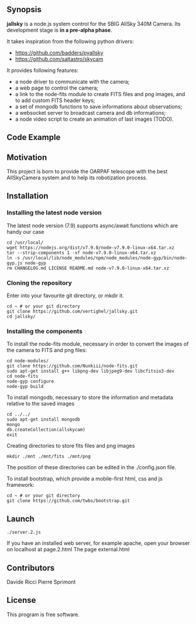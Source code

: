 
## Synopsis

**jallsky** is a node.js system control for the SBIG AllSky 340M Camera.
Its development stage is **in a pre-alpha phase**.

It takes inspiration from the following python drivers:

 - https://github.com/badders/pyallsky
 - https://github.com/saltastro/skycam

It provides following features:

 - a node driver to communicate with the camera; 
 - a web page to control the camera;
 - a link to the node-fits module to create FITS files and png images, and to add custom FITS header keys;
 - a set of mongodb functions to save informations about observations;
 - a websocket server to broadcast camera and db informations;
 - a node video script to create an animation of last images (TODO).
 
## Code Example

## Motivation

This project is born to provide the OARPAF telescope with the best AllSkyCamera system and to help its robotization process.

## Installation

### Installing the latest node version

The latest node version (7.9) supports async/await functions which are handy our case

    cd /usr/local/	
    wget https://nodejs.org/dist/v7.9.0/node-v7.9.0-linux-x64.tar.xz
    tar --strip-components 1 -xf node-v7.9.0-linux-x64.tar.xz
    ln -s /usr/local/lib/node_modules/npm/node_modules/node-gyp/bin/node-gyp.js node-gyp
    rm CHANGELOG.md LICENSE README.md node-v7.9.0-linux-x64.tar.xz

### Cloning the repository

Enter into your favourite git directory, or mkdir it.

    cd ~ # or your git directory
    git clone https://github.com/vertighel/jallsky.git
	cd jallsky/

### Installing the components

To install the node-fits module, necessary in order to convert the images of the camera to FITS and png files:

    cd node-modules/
    git clone https://github.com/Nunkiii/node-fits.git
	sudo apt-get install g++ libpng-dev libjpeg9-dev libcfitsio3-dev 
	cd node-fits
	node-gyp configure
	node-gyp build

To install mongodb, necessary to store the information and metadata relative to the saved images

    cd ../../
	sudo apt-get install mongodb
	mongo
	db.createCollection(allskycam)
	exit

Creating directories to store fits files and png images

    mkdir ./mnt ./mnt/fits ./mnt/png

The position of these directories can be edited in the ./config.json file.

To install bootstrap, which provide a mobile-first html, css and js framework:

	cd ~ # or your git directory
    git clone https://github.com/twbs/bootstrap.git

## Launch

	./server.2.js

If you have an installed web server, for example apache, open your browser on localhost at page.2.html
The page external.html



<!-- ## API Reference -->

<!-- Depending on the size of the project, if it is small and simple enough the reference docs can be added to the README. For medium size to larger projects it is important to at least provide a link to where the API reference docs live. -->

<!-- ## Tests -->

<!-- Describe and show how to run the tests with code examples. -->

## Contributors

Davide Ricci
Pierre Sprimont

## License

This program is free software.
